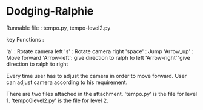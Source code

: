 # Dodging-Ralphie

Runnable file : tempo.py, tempo-level2.py

key Functions : 

'a' : Rotate camera left
's' : Rotate camera right
'space' : Jump
'Arrow_up' : Move forward
'Arrow-left': give direction to ralph to left
'Arrow-right'"give direction to ralph to right

Every time user has to adjust the camera in order to move forward. User can adjust 
camera according to his requirement. 

There are two files attached in the attachment. 
'tempo.py' is the file for level 1. 
'tempo0level2.py' is the file for level 2.
